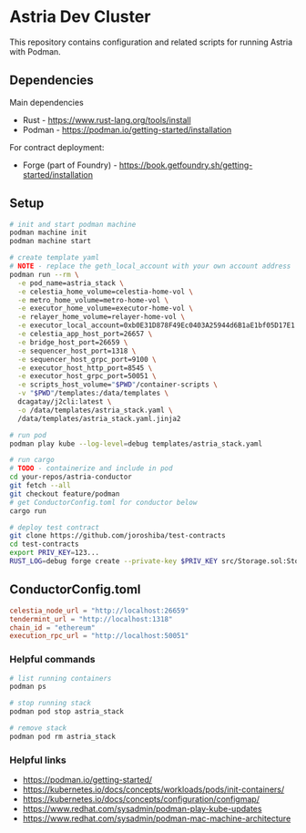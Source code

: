 # Astria Dev Cluster

This repository contains configuration and related scripts for running Astria with Podman.

## Dependencies

Main dependencies

* Rust - https://www.rust-lang.org/tools/install
* Podman - https://podman.io/getting-started/installation

For contract deployment:

* Forge (part of Foundry) - https://book.getfoundry.sh/getting-started/installation

## Setup

```bash
# init and start podman machine
podman machine init
podman machine start

# create template yaml
# NOTE - replace the geth_local_account with your own account address
podman run --rm \
  -e pod_name=astria_stack \
  -e celestia_home_volume=celestia-home-vol \
  -e metro_home_volume=metro-home-vol \
  -e executor_home_volume=executor-home-vol \
  -e relayer_home_volume=relayer-home-vol \
  -e executor_local_account=0xb0E31D878F49Ec0403A25944d6B1aE1bf05D17E1 \
  -e celestia_app_host_port=26657 \
  -e bridge_host_port=26659 \
  -e sequencer_host_port=1318 \
  -e sequencer_host_grpc_port=9100 \
  -e executor_host_http_port=8545 \
  -e executor_host_grpc_port=50051 \
  -e scripts_host_volume="$PWD"/container-scripts \
  -v "$PWD"/templates:/data/templates \
  dcagatay/j2cli:latest \
  -o /data/templates/astria_stack.yaml \
  /data/templates/astria_stack.yaml.jinja2

# run pod
podman play kube --log-level=debug templates/astria_stack.yaml

# run cargo
# TODO - containerize and include in pod
cd your-repos/astria-conductor
git fetch --all
git checkout feature/podman
# get ConductorConfig.toml for conductor below
cargo run

# deploy test contract
git clone https://github.com/joroshiba/test-contracts
cd test-contracts
export PRIV_KEY=123...
RUST_LOG=debug forge create --private-key $PRIV_KEY src/Storage.sol:Storage

```

## ConductorConfig.toml

```toml
celestia_node_url = "http://localhost:26659"
tendermint_url = "http://localhost:1318"
chain_id = "ethereum"
execution_rpc_url = "http://localhost:50051"
```

### Helpful commands

```bash
# list running containers
podman ps

# stop running stack
podman pod stop astria_stack

# remove stack
podman pod rm astria_stack
```

### Helpful links

* https://podman.io/getting-started/
* https://kubernetes.io/docs/concepts/workloads/pods/init-containers/
* https://kubernetes.io/docs/concepts/configuration/configmap/
* https://www.redhat.com/sysadmin/podman-play-kube-updates
* https://www.redhat.com/sysadmin/podman-mac-machine-architecture
